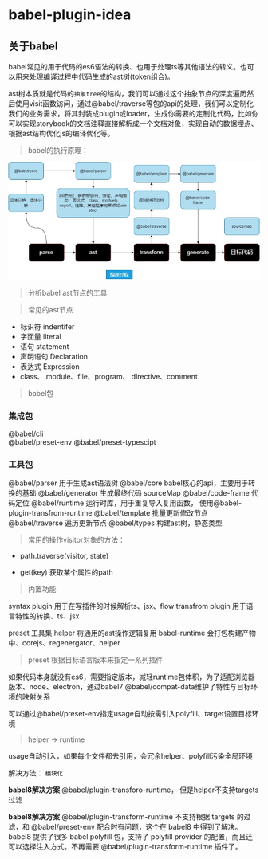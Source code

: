 # babel-plugin-idea

## 关于babel 

babel常见的用于代码的es6语法的转换、也用于处理ts等其他语法的转义。也可以用来处理编译过程中代码生成的ast树(token组合)。

ast树本质就是代码的`抽象tree`的结构，我们可以通过这个抽象节点的深度遍历然后使用visit函数访问，通过@babel/traverse等包的api的处理，我们可以定制化我们的业务需求，将其封装成plugin或loader，生成你需要的定制化代码，比如你可以实现storybook的文档注释直接解析成一个文档对象，实现自动的数据埋点、根据ast结构优化js的编译优化等。

> babel的执行原理：

![](babel.jpg)

> 分析babel ast节点的工具

[](https://astexplorer.net/#/gist/7267e806bfec60b48b9d39d039f29313/c343ad5a76a8dd78c22d39ce89f4d0733c2b17e4)

> 常见的ast节点
  - 标识符 indentifer
  - 字面量 literal
  - 语句 statement
  - 声明语句 Declaration
  - 表达式 Expression
  - class、 module、file、program、 directive、comment

> babel包
### 集成包

@babel/cli  
@babel/preset-env
@babel/preset-typescipt
### 工具包
@babel/parser  用于生成ast语法树
@babel/core     babel核心的api，主要用于转换的基础
@babel/generator 生成最终代码  sourceMap
@babel/code-frame 代码定位
@babel/runtime    运行时库，用于重复导入复用函数， 使用@babel-plugin-transfrom-runtime
@babel/template    批量更新修改节点
@babel/traverse   遍历更新节点
@babel/types     构建ast树，静态类型

> 常用的操作visitor对象的方法：

  - path.traverse(visitor, state)

  - get(key)  获取某个属性的path

> 内置功能

  syntax plugin 用于在写插件的时候解析ts、jsx、flow
  transfrom plugin  用于语言特性的转换、ts、jsx

  preset 工具集
  helper 将通用的ast操作逻辑复用
  babel-runtime 会打包构建产物中、corejs、regenergator、helper

> preset 根据目标语言版本来指定一系列插件

  如果代码本身就没有es6，需要指定版本，减轻runtime包体积，为了适配浏览器版本、node、electron，通过babel7 @babel/compat-data维护了特性与目标环境的映射关系

  可以通过@babel/preset-env指定usage自动按需引入polyfill、target设置目标环境

> helper -> runtime

usage自动引入，如果每个文件都去引用，会冗余helper、polyfill污染全局环境

解决方法： `模块化`

**babel8解决方案**
@babel/plugin-transforo-runtime， 但是helper不支持targets过滤  

**babel8解决方案**
@babel/plugin-transform-runtime 不支持根据 targets 的过滤，和 @babel/preset-env 配合时有问题，这个在 babel8 中得到了解决。babel8 提供了很多 babel polyfill 包，支持了 polyfill provider 的配置，而且还可以选择注入方式。不再需要 @babel/plugin-transform-runtime 插件了。